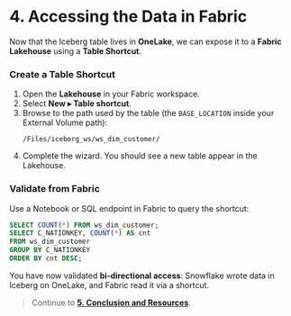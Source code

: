 # 4. Accessing the Data in Fabric

Now that the Iceberg table lives in **OneLake**, we can expose it to a **Fabric Lakehouse** using a **Table Shortcut**.

### Create a Table Shortcut
1. Open the **Lakehouse** in your Fabric workspace.
2. Select **New ▸ Table shortcut**.
3. Browse to the path used by the table (the `BASE_LOCATION` inside your External Volume path):
   ```
   /Files/iceberg_ws/ws_dim_customer/
   ```
4. Complete the wizard. You should see a new table appear in the Lakehouse.

### Validate from Fabric
Use a Notebook or SQL endpoint in Fabric to query the shortcut:

```sql
SELECT COUNT(*) FROM ws_dim_customer;
SELECT C_NATIONKEY, COUNT(*) AS cnt
FROM ws_dim_customer
GROUP BY C_NATIONKEY
ORDER BY cnt DESC;
```

You have now validated **bi‑directional access**: Snowflake wrote data in Iceberg on OneLake, and Fabric read it via a shortcut.
  
> Continue to **[5. Conclusion and Resources](05-conclusion-and-resources.md)**.
